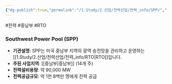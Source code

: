 ```yaml
---
{"dg-publish":true,"permalink":"/1.Study/2.산업/전력산업/전력_info/SPP/","created":"2024-11-20T21:02:29.245+09:00","updated":"2025-06-03T20:07:21.893+09:00"}
---
```


#전력 #중남부 #RTO


### Southwest Power Pool (SPP)

- **기관설명**: SPP는 미국 중남부 지역의 광역 송전망을 관리하고 운영하는 [[1.Study/2.산업/전력산업/전력_info/RTO\|RTO]]입니다.
- **주된 사업지역**: [[중남부\|중남부]] (14개 주)
- **전력설비용량**: 약 90,000 MW
- **전력공급규모**: 약 1천 8백만 명에게 전력 공급